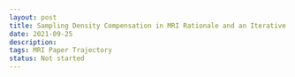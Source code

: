 ```yaml
---
layout: post
title: Sampling Density Compensation in MRI Rationale and an Iterative Numerical Solution
date: 2021-09-25
description: 
tags: MRI Paper Trajectory
status: Not started
---
```

